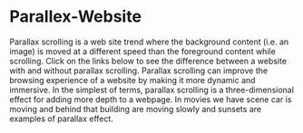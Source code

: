 # Parallex-Website
Parallax scrolling is a web site trend where the background content (i.e. an image) is moved at a different speed than the foreground content while scrolling. Click on the links below to see the difference between a website with and without parallax scrolling.
Parallax scrolling can improve the browsing experience of a website by making it more dynamic and immersive. In the simplest of terms, parallax scrolling is a three-dimensional effect for adding more depth to a webpage. 
In movies we have scene car is moving and behind that building are moving slowly and sunsets are examples of parallax effect.
